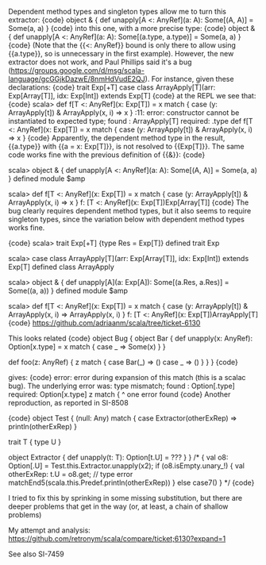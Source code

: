 Dependent method types and singleton types allow me to turn this extractor:
{code}
object & { def unapply[A <: AnyRef](a: A): Some[(A, A)] = Some(a, a) }
{code}
into this one, with a more precise type:
{code}
object & { def unapply[A <: AnyRef](a: A): Some[(a.type, a.type)] = Some(a, a) }
{code}
(Note that the {{<: AnyRef}} bound is only there to allow using {{a.type}}, so is unnecessary in the first example).
However, the new extractor does not work, and Paul Phillips said it's a bug (https://groups.google.com/d/msg/scala-language/gcGGjkDazwE/8nmHdVudE2QJ). For instance, given these declarations:
{code}
trait Exp[+T]
case class ArrayApply[T](arr: Exp[Array[T]], idx: Exp[Int]) extends Exp[T]
{code}
at the REPL we see that:
{code}
scala> def f[T <: AnyRef](x: Exp[T]) = x match { case (y: ArrayApply[t]) & ArrayApply(x, i) => x }
<console>:11: error: constructor cannot be instantiated to expected type;
 found   : ArrayApply[T]
 required: <unapply-selector>.type
       def f[T <: AnyRef](x: Exp[T]) = x match { case (y: ArrayApply[t]) & ArrayApply(x, i) => x }
{code}
Apparently, the dependent method type in the result, {{a.type}} with {{a = x: Exp\[T\]}}, is not resolved to {{Exp\[T\]}}.
The same code works fine with the previous definition of {{&}}:
{code}

scala> object & { def unapply[A <: AnyRef](a: A): Some[(A, A)] = Some(a, a) }
defined module $amp

scala> def f[T <: AnyRef](x: Exp[T]) = x match { case (y: ArrayApply[t]) & ArrayApply(x, i) => x }
f: [T <: AnyRef](x: Exp[T])Exp[Array[T]]
{code}
The bug clearly requires dependent method types, but it also seems to require singleton types, since the variation below with dependent method types works fine.

{code}
scala> trait Exp[+T] {type Res = Exp[T]}
defined trait Exp

scala> case class ArrayApply[T](arr: Exp[Array[T]], idx: Exp[Int]) extends Exp[T]
defined class ArrayApply

scala> object & { def unapply[A](a: Exp[A]): Some[(a.Res, a.Res)] = Some((a, a)) }
defined module $amp

scala> def f[T <: AnyRef](x: Exp[T]) = x match { case (y: ArrayApply[t]) & ArrayApply(x, i) => ArrayApply(x, i) }
f: [T <: AnyRef](x: Exp[T])ArrayApply[T]
{code}
https://github.com/adriaanm/scala/tree/ticket-6130

This looks related
{code}
object Bug {
  object Bar {
    def unapply(x: AnyRef): Option[x.type] = x match {
      case _    => Some(x)
    }
  }

  def foo(z: AnyRef) {
    z match {
      case Bar(_) => ()
      case _ => ()
    }
  }
}
{code}

gives:
{code}
error: error during expansion of this match (this is a scalac bug).
The underlying error was: type mismatch;
 found   : Option[<unapply-selector>.type]
 required: Option[x.type]
    z match {
      ^
one error found
{code}
Another reproduction, as reported in SI-8508

{code}
object Test {
  (null: Any) match {
    case Extractor(otherExRep) => 
      println(otherExRep)
  }
 
  trait T {
    type U 
  }
 
  object Extractor {
    def unapply(t: T): Option[t.U] = ???
  }
}
/*
{
  <synthetic> val o8: Option[<unapply-selector>.U] = Test.this.Extractor.unapply(x2);
  if (o8.isEmpty.unary_!)
    {
      val otherExRep: t.U = o8.get; // type error
      matchEnd5(scala.this.Predef.println(otherExRep))
    }
  else
    case7()
}
*/
{code}

I tried to fix this by sprinking in some missing substitution, but there are deeper problems that get in the way (or, at least, a chain of shallow problems)

My attempt and analysis: https://github.com/retronym/scala/compare/ticket;6130?expand=1

See also SI-7459
